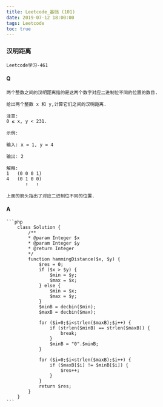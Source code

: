 ```yaml
---
title: Leetcode_基础 (101)
date: 2019-07-12 18:00:00
tags: Leetcode
toc: true
---
```


### 汉明距离
    Leetcode学习-461

<!-- more -->

#### Q
    两个整数之间的汉明距离指的是这两个数字对应二进制位不同的位置的数目.

    给出两个整数 x 和 y,计算它们之间的汉明距离.

    注意: 
    0 ≤ x, y < 231.

    示例:

    输入: x = 1, y = 4

    输出: 2

    解释:
    1   (0 0 0 1)
    4   (0 1 0 0)
           ↑   ↑

    上面的箭头指出了对应二进制位不同的位置.

#### A
    ```php
        class Solution {
            /**
            * @param Integer $x
            * @param Integer $y
            * @return Integer
            */
            function hammingDistance($x, $y) {
                $res = 0;
                if ($x > $y) {
                    $min = $y;
                    $max = $x;
                } else {
                    $min = $x;
                    $max = $y;
                }
                $minB = decbin($min);
                $maxB = decbin($max);
                
                for ($i=0;$i<strlen($maxB);$i++) {
                    if (strlen($minB) == strlen($maxB)) {
                        break;
                    }
                    $minB = "0".$minB;
                }
                
                for ($i=0;$i<strlen($maxB);$i++) {
                    if ($maxB[$i] != $minB[$i]) {
                        $res++;
                    }
                }
                return $res;
            }
        }
    ```
